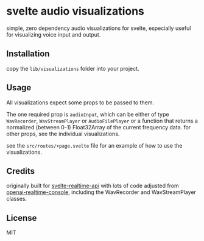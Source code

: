 # svelte audio visualizations

simple, zero dependency audio visualizations for svelte, especially useful for visualizing voice input and output.

## Installation

copy the `lib/visualizations` folder into your project.

## Usage

All visualizations expect some props to be passed to them.

The one required prop is `audioInput`, which can be either of type `WavRecorder`, `WavStreamPlayer` or `AudioFilePlayer` or a function that returns a normalized (between 0-1) Float32Array of the current frequency data. for other props, see the individual visualizations.

see the `src/routes/+page.svelte` file for an example of how to use the visualizations.

## Credits

originally built for [svelte-realtime-api](https://github.com/flo-bit/svelte-openai-realtime-api) with lots of code adjusted from [openai-realtime-console](https://github.com/openai/openai-realtime-console), including the WavRecorder and WavStreamPlayer classes.

## License

MIT
